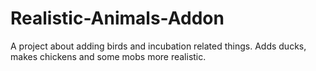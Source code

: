 # Realistic-Animals-Addon
A project about adding birds and incubation related things. Adds ducks, makes chickens and some mobs more realistic.
